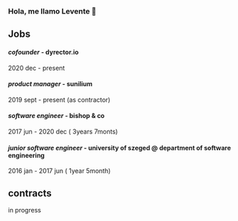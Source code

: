 ### Hola, me llamo Levente 👋

## Jobs

#### *cofounder* - dyrector.io
2020 dec - present 


#### *product manager* - sunilium 
2019 sept - present (as contractor) 


#### *software engineer* - bishop & co
2017 jun - 2020 dec ( 3years 7monts)


#### *junior software engineer* - university of szeged @ department of software engineering 
2016 jan - 2017 jun ( 1year 5month)


## contracts

in progress 
